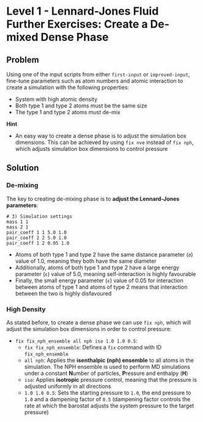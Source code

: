 # Level 1 - Lennard-Jones Fluid Further Exercises: Create a De-mixed Dense Phase

## Problem
Using one of the input scripts from either `first-input` or `improved-input`, fine-tune parameters such as atom numbers and atomic interaction to create a simulation with the following properties:
* System with high atomic density
* Both type 1 and type 2 atoms must be the same size
* The type 1 and type 2 atoms must de-mix

**Hint**
* An easy way to create a dense phase is to adjust the simulation box dimensions. This can be achieved by using `fix nve` instead of `fix nph`, which adjusts simulation box dimensions to control pressure

## Solution

### De-mixing
The key to creating de-mixing phase is to **adjust the Lennard-Jones parameters**:

```
# 3) Simulation settings
mass 1 1
mass 2 1
pair_coeff 1 1 5.0 1.0
pair_coeff 2 2 5.0 1.0
pair_coeff 1 2 0.05 1.0
```

* Atoms of both type 1 and type 2 have the same distance parameter (`σ`) value of 1.0, meaning they both have the same diameter
* Additionally, atoms of both type 1 and type 2 have a large energy parameter (`ϵ`) value of 5.0, meaning self-interaction is highly favourable
* Finally, the small energy parameter (`ϵ`) value of 0.05 for interaction between atoms of type 1 and atoms of type 2 means that interaction between the two is highly disfavoured

### High Density
As stated before, to create a dense phase we can use `fix nph`, which will adjust the simulation box dimensions in order to control pressure:
* `fix fix_nph_ensemble all nph iso 1.0 1.0 0.5`:
  * `fix fix_nph_ensemble`: Defines a `fix` command with ID `fix_nph_ensemble`
  * `all nph`: Applies the **isenthalpic (nph) ensemble** to all atoms in the simulation. The NPH ensemble is used to perform MD simulations under a constant **N**umber of particles, **P**ressure and enthalpy (**H**)
  * `iso`: Applies **isotropic** pressure control, meaning that the pressure is adjusted uniformly in all directions
  * `1.0 1.0 0.5`: Sets the starting pressure to `1.0`, the end pressure to `1.0` and a dampening factor of `0.5` (dampening factor controls the rate at which the barostat adjusts the system pressure to the target pressure)